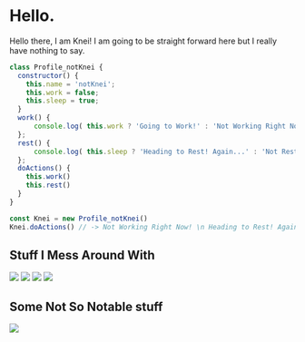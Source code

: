 # Hello.
Hello there, I am Knei! I am going to be straight forward here but I really have nothing to say.
```javascript
class Profile_notKnei {
  constructor() {
    this.name = 'notKnei';
    this.work = false;
    this.sleep = true;
  }
  work() {
      console.log( this.work ? 'Going to Work!' : 'Not Working Right Now!' )
  };
  rest() {
      console.log( this.sleep ? 'Heading to Rest! Again...' : 'Not Resting Right Now!' )
  };
  doActions() {
    this.work()
    this.rest()
  }
}

const Knei = new Profile_notKnei()
Knei.doActions() // -> Not Working Right Now! \n Heading to Rest! Again...
```

## Stuff I Mess Around With
<img src="https://img.shields.io/badge/OS-Windows10-informational?style=flat&logo=windows&logoColor=white&color=informational"/> <img src="https://img.shields.io/badge/code-Python3.9-informational?style=flat&logo=python&logoColor=white&color=inactive"/> <img src="https://img.shields.io/badge/code-Node.js-informational?style=flat&logo=node.js&logoColor=white&color=active"/> <img src="https://img.shields.io/badge/code-C++-informational?style=flat&logo=Cplusplus&logoColor=white&color=critical"/>
<!--
## 📈 My Horrible GitHub Statistics and Not So Notable Stuff
<a href="https://github.com/notKnei">
  <img align="center" src="https://github-readme-stats.vercel.app/api/top-langs/?username=notKnei&hide=java,html,tex&title_color=ffffff&text_color=c9cacc&icon_color=2bbc8a&bg_color=1d1f21&langs_count=5"/>
</a>
<a href="https://github.com/notKnei">
  <img align="center" src="https://github-readme-stats.vercel.app/api?username=notKnei&show_icons=true&line_height=27&count_private=false&title_color=ffffff&text_color=c9cacc&icon_color=2bbc8a&bg_color=1d1f21" alt="Martin's GitHub Stats" />
</a>
-->
## Some Not So Notable stuff
<a href="https://github.com/notKnei/quickChatReply">
  <img align="center" src="https://github-readme-stats.vercel.app/api/pin/?username=notKnei&repo=quickChatReply&title_color=ffffff&text_color=c9cacc&icon_color=2bbc8a&bg_color=1d1f21"/>
</a>
